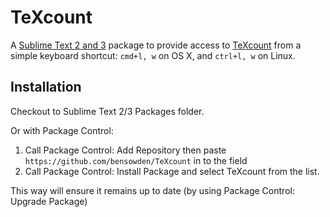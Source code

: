 TeXcount
========

A [Sublime Text 2 and 3](http://www.sublimetext.com/) package to provide access to [TeXcount](http://app.uio.no/ifi/texcount/) from a simple keyboard shortcut: `cmd+l, w` on OS X, and `ctrl+l, w` on Linux.

Installation
------------

Checkout to Sublime Text 2/3 Packages folder.

Or with Package Control:

1. Call Package Control: Add Repository then paste `https://github.com/bensowden/TeXcount` in to the field
2. Call Package Control: Install Package and select TeXcount from the list.

This way will ensure it remains up to date (by using Package Control: Upgrade Package)

